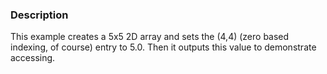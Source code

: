 ### Description
This example creates a 5x5 2D array and sets the (4,4) (zero based indexing, of course) entry to 5.0. Then it outputs this value to demonstrate accessing.
